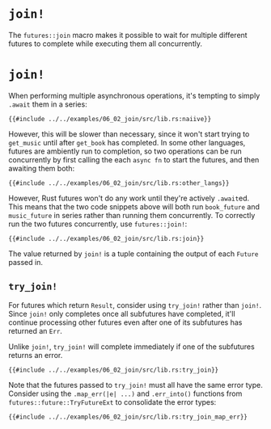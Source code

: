 # `join!`

The `futures::join` macro makes it possible to wait for multiple different
futures to complete while executing them all concurrently.

# `join!`

When performing multiple asynchronous operations, it's tempting to simply
`.await` them in a series:

```rust,edition2018,ignore
{{#include ../../examples/06_02_join/src/lib.rs:naiive}}
```

However, this will be slower than necessary, since it won't start trying to
`get_music` until after `get_book` has completed. In some other languages,
futures are ambiently run to completion, so two operations can be
run concurrently by first calling the each `async fn` to start the futures,
and then awaiting them both:

```rust,edition2018,ignore
{{#include ../../examples/06_02_join/src/lib.rs:other_langs}}
```

However, Rust futures won't do any work until they're actively `.await`ed.
This means that the two code snippets above will both run
`book_future` and `music_future` in series rather than running them
concurrently. To correctly run the two futures concurrently, use
`futures::join!`:

```rust,edition2018,ignore
{{#include ../../examples/06_02_join/src/lib.rs:join}}
```

The value returned by `join!` is a tuple containing the output of each
`Future` passed in.

## `try_join!`

For futures which return `Result`, consider using `try_join!` rather than
`join!`. Since `join!` only completes once all subfutures have completed,
it'll continue processing other futures even after one of its subfutures
has returned an `Err`.

Unlike `join!`, `try_join!` will complete immediately if one of the subfutures
returns an error.

```rust,edition2018,ignore
{{#include ../../examples/06_02_join/src/lib.rs:try_join}}
```

Note that the futures passed to `try_join!` must all have the same error type.
Consider using the `.map_err(|e| ...)` and `.err_into()` functions from
`futures::future::TryFutureExt` to consolidate the error types:

```rust,edition2018,ignore
{{#include ../../examples/06_02_join/src/lib.rs:try_join_map_err}}
```
